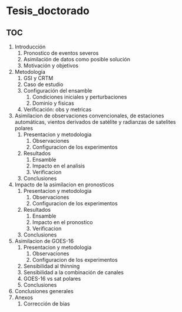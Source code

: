 # Tesis_doctorado

## TOC

1. Introducción
	1. Pronostico de eventos severos
	2. Asimilación de datos como posible solución
	4. Motivación y objetivos
2. Metodología
	1. GSI y CRTM
	2. Caso de estudio
	3. Configuración del ensamble
		1. Condiciones iniciales y perturbaciones
		2. Dominio y fisicas
	4. Verificación: obs y metricas
3. Asimilacion de observaciones convencionales, de estaciones automáticas, vientos derivados de satélite y radianzas de satelites polares
	1. Presentacion y metodologia
		1. Observaciones 
		2. Configuracion de los experimentos
	2. Resultados
		1. Ensamble
		2. Impacto en el analisis
		3. Verificacion
	3. Conclusiones
4. Impacto de la asimilacion en pronosticos
	1. Presentacion y metodologia
		1. Observaciones 
		2. Configuracion de los experimentos
	2. Resultados
		1. Ensamble
		2. Impacto en el pronostico
		3. Verificacion
	3. Conclusiones
5. Asimilacion de GOES-16
	1. Presentacion y metodologia
		1. Observaciones 
		2. Configuracion de los experimentos
	2. Sensibilidad al thinning
	3. Sensibilidad a la combinación de canales
	4. GOES-16 vs sat polares
	5. Conclusiones
6. Conclusiones generales
7. Anexos
	1. Corrección de bias 



